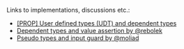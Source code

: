 Links to implementations, discussions etc.: 
* [[PROP] User defined types (UDT) and dependent types](https://github.com/red/red/wiki/%5BPROP%5D-User-defined-types-(UDT)-and-dependent-types)
* [Dependent types and value assertion by @rebolek](http://red.qyz.cz/dependent-types.html)
* [Pseudo types and input guard by @moliad](https://rebol.tech/gitter.im/red/chit-chat/2019/#msg5c9bcb168126720abc534a9c)